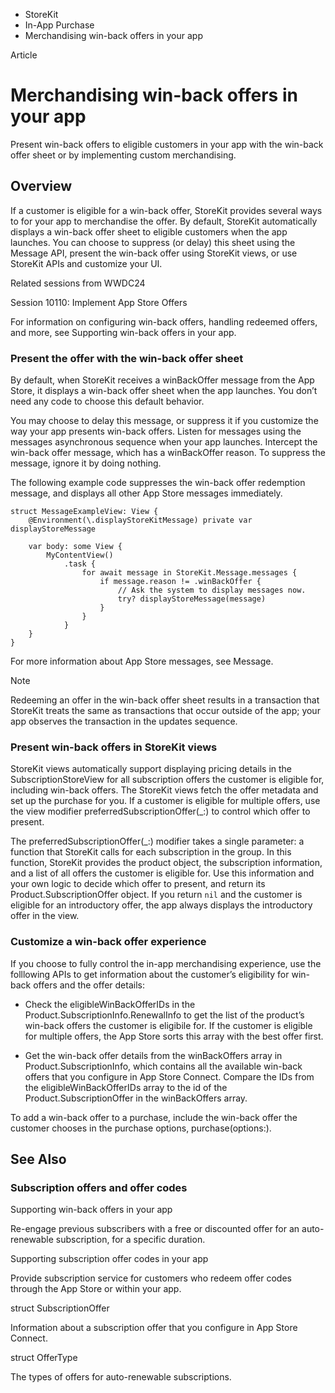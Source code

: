 

- StoreKit
- In-App Purchase
-  Merchandising win-back offers in your app 

Article

# Merchandising win-back offers in your app

Present win-back offers to eligible customers in your app with the win-back offer sheet or by implementing custom merchandising.

## Overview

If a customer is eligible for a win-back offer, StoreKit provides several ways to for your app to merchandise the offer. By default, StoreKit automatically displays a win-back offer sheet to eligible customers when the app launches. You can choose to suppress (or delay) this sheet using the Message API, present the win-back offer using StoreKit views, or use StoreKit APIs and customize your UI.

Related sessions from WWDC24

Session 10110: Implement App Store Offers

For information on configuring win-back offers, handling redeemed offers, and more, see Supporting win-back offers in your app.

### Present the offer with the win-back offer sheet

By default, when StoreKit receives a winBackOffer message from the App Store, it displays a win-back offer sheet when the app launches. You don’t need any code to choose this default behavior.

You may choose to delay this message, or suppress it if you customize the way your app presents win-back offers. Listen for messages using the messages asynchronous sequence when your app launches. Intercept the win-back offer message, which has a winBackOffer reason. To suppress the message, ignore it by doing nothing.

The following example code suppresses the win-back offer redemption message, and displays all other App Store messages immediately.

```
struct MessageExampleView: View {
    @Environment(\.displayStoreKitMessage) private var displayStoreMessage

    var body: some View {
        MyContentView()
            .task {
                for await message in StoreKit.Message.messages {
                    if message.reason != .winBackOffer {
                        // Ask the system to display messages now.
                        try? displayStoreMessage(message)
                    }
                }
            }
    }
}
```

For more information about App Store messages, see Message.

Note

Redeeming an offer in the win-back offer sheet results in a transaction that StoreKit treats the same as transactions that occur outside of the app; your app observes the transaction in the updates sequence.

### Present win-back offers in StoreKit views

StoreKit views automatically support displaying pricing details in the SubscriptionStoreView for all subscription offers the customer is eligible for, including win-back offers. The StoreKit views fetch the offer metadata and set up the purchase for you. If a customer is eligible for multiple offers, use the view modifier preferredSubscriptionOffer(_:) to control which offer to present.

The preferredSubscriptionOffer(_:) modifier takes a single parameter: a function that StoreKit calls for each subscription in the group. In this function, StoreKit provides the product object, the subscription information, and a list of all offers the customer is eligible for. Use this information and your own logic to decide which offer to present, and return its Product.SubscriptionOffer object. If you return `nil` and the customer is eligible for an introductory offer, the app always displays the introductory offer in the view.

### Customize a win-back offer experience

If you choose to fully control the in-app merchandising experience, use the folllowing APIs to get information about the customer’s eligibility for win-back offers and the offer details:

- Check the eligibleWinBackOfferIDs in the Product.SubscriptionInfo.RenewalInfo to get the list of the product’s win-back offers the customer is eligibile for. If the customer is eligible for multiple offers, the App Store sorts this array with the best offer first.

- Get the win-back offer details from the winBackOffers array in Product.SubscriptionInfo, which contains all the available win-back offers that you configure in App Store Connect. Compare the IDs from the eligibleWinBackOfferIDs array to the id of the Product.SubscriptionOffer in the winBackOffers array.

To add a win-back offer to a purchase, include the win-back offer the customer chooses in the purchase options, purchase(options:).

## See Also

### Subscription offers and offer codes

Supporting win-back offers in your app

Re-engage previous subscribers with a free or discounted offer for an auto-renewable subscription, for a specific duration.

Supporting subscription offer codes in your app

Provide subscription service for customers who redeem offer codes through the App Store or within your app.

struct SubscriptionOffer

Information about a subscription offer that you configure in App Store Connect.

struct OfferType

The types of offers for auto-renewable subscriptions.

